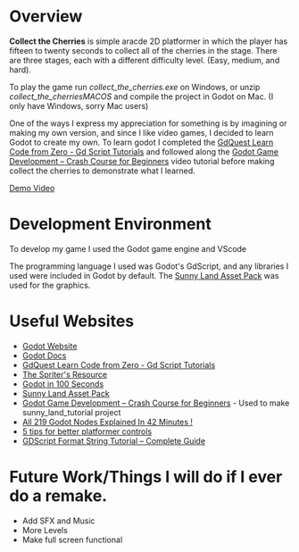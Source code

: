 # Overview

**Collect the Cherries** is simple aracde 2D platformer in which the player has fifteen to twenty seconds to collect all of the cherries in the stage. There are three stages, each with a different difficulty level. (Easy, medium, and hard). 

To play the game run *collect_the_cherries.exe* on Windows, or unzip *collect_the_cherriesMACOS* and compile the project in Godot on Mac. (I only have Windows, sorry Mac users)

One of the ways I express my appreciation for something is by imagining or making my own version, and since I like video games, I decided to learn Godot to create my own. To learn godot I completed the [GdQuest Learn Code from Zero - Gd Script Tutorials](https://gdquest.github.io/learn-gdscript/) and followed along the [Godot Game Development – Crash Course for Beginners](https://www.youtube.com/watch?v=S8lMTwSRoRg) video tutorial before making collect the cherries to demonstrate what I learned.

[Demo Video](https://youtu.be/7mhuWpmcACU)

# Development Environment

To develop my game I used the Godot game engine and VScode

The programming language I used was Godot's GdScript, and any libraries I used were included in Godot by default.
The [Sunny Land Asset Pack](https://ansimuz.itch.io/sunny-land-pixel-game-art) was used for the graphics.

# Useful Websites


* [Godot Website](https://godotengine.org)
* [Godot Docs](https://docs.godotengine.org/en/stable/)
* [GdQuest Learn Code from Zero - Gd Script Tutorials](https://gdquest.github.io/learn-gdscript/)
* [The Spriter's Resource](https://www.spriters-resource.com)
* [Godot in 100 Seconds](https://www.youtube.com/watch?v=QKgTZWbwD1U)
* [Sunny Land Asset Pack](https://ansimuz.itch.io/sunny-land-pixel-game-art)
* [Godot Game Development – Crash Course for Beginners](https://www.youtube.com/watch?v=S8lMTwSRoRg) - Used to make sunny_land_tutorial project
* [All 219 Godot Nodes Explained In 42 Minutes !](https://youtu.be/tO2gthp45MA?si=f_WR56gdnJ_f8MbO)
* [5 tips for better platformer controls](https://youtu.be/Bsy8pknHc0M?si=TQBD93VJqGlm5ztl)
* [GDScript Format String Tutorial – Complete Guide](https://gamedevacademy.org/gdscript-format-string-tutorial-complete-guide/)

# Future Work/Things I will do if I ever do a remake.

* Add SFX and Music
* More Levels
* Make full screen functional